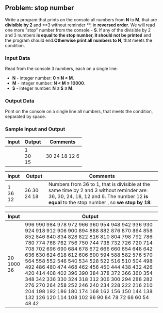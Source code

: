 ## Problem: stop number

Write a program that prints on the console all numbers from **N** to **M**, that are **divisible by 2** and **3 without reminder **, in **reversed order**. We will read one more "stop" number from the console - **S**. If any of the divisible by 2 and 3 numbers **is equal to the stop number, it should not be printed** and the program should end.**Otherwise print all numbers to N**, that meets the condition.

### Input Data

Read from the console 3 numbers, each on a single line:
* **N** - integer number: **0 &le; N &lt; M**.
* **M** - integer number: **N &lt; M &le; 10000**.
* **S** - integer number: **N &le; S &le; M**.


### Output Data

Print on the console on a single line all numbers, that meets the condition, separated by space. 


### Sample Input and Output

| Input | Output | Comments |
| --- | --- | --- |
||1<br>30<br>15|30 24 18 12 6|Numbers from 30 to 1, that is divisible at the same time by 2 and 3 without reminder are: 30, 24, 18, 12 and 6. The number 15 **is not equal** to any, so the sequence  **continues**.|

| Input | Output | Comments |
| --- | --- | --- |
|1<br>36<br>12|36 30 24 18|Numbers from 36 to 1, that is divisible at the same time by 2 and 3 without reminder are: 36, 30, 24, 18, 12 and 6. The number 12 **is equal** to the stop number , so **we stop by 18**.|


| Input | Output |
| --- | --- |
|20<br>1000<br>36|996 990 984 978 972 966 960 954 948 942 936 930 924 918 912 906 900 894 888 882 876 870 864 858 852 846 840 834 828 822 816 810 804 798 792 786 780 774 768 762 756 750 744 738 732 726 720 714 708 702 696 690 684 678 672 666 660 654 648 642 636 630 624 618 612 606 600 594 588 582 576 570 564 558 552 546 540 534 528 522 516 510 504 498 492 486 480 474 468 462 456 450 444 438 432 426 420 414 408 402 396 390 384 378 372 366 360 354 348 342 336 330 324 318 312 306 300 294 288 282 276 270 264 258 252 246 240 234 228 222 216 210 204 198 192 186 180 174 168 162 156 150 144 138 132 126 120 114 108 102 96 90 84 78 72 66 60 54 48 42|

